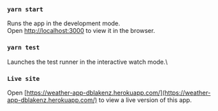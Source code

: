 ### `yarn start`

Runs the app in the development mode.\
Open [http://localhost:3000](http://localhost:3000) to view it in the browser.

### `yarn test`

Launches the test runner in the interactive watch mode.\

### `Live site`

Open [https://weather-app-dblakenz.herokuapp.com/](https://weather-app-dblakenz.herokuapp.com/) to view a live version of this app.
